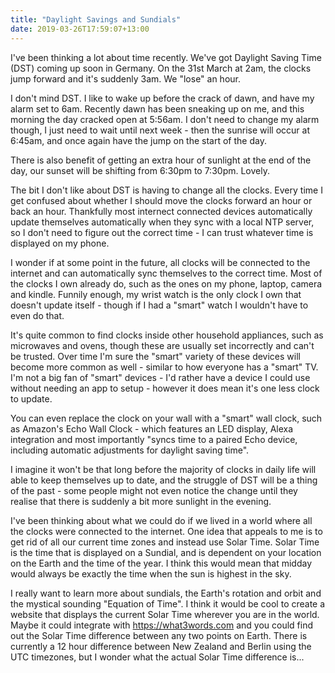 ```yaml
---
title: "Daylight Savings and Sundials"
date: 2019-03-26T17:59:07+13:00
---
```


I've been thinking a lot about time recently. We've got Daylight Saving Time
(DST) coming up soon in Germany. On the 31st March at 2am, the clocks jump
forward and it's suddenly 3am. We "lose" an hour.

I don't mind DST. I like to wake up before the crack of dawn, and have my alarm
set to 6am. Recently dawn has been sneaking up on me, and this morning the day
cracked open at 5:56am. I don't need to change my alarm though, I just need to
wait until next week - then the sunrise will occur at 6:45am, and once again
have the jump on the start of the day.

There is also benefit of getting an extra hour of sunlight at the end of the
day, our sunset will be shifting from 6:30pm to 7:30pm. Lovely.

The bit I don't like about DST is having to change all the clocks.  Every time
I get confused about whether I should move the clocks forward an hour or back
an hour. Thankfully most internect connected devices automatically update
themselves automatically when they sync with a local NTP server, so I don't
need to figure out the correct time - I can trust whatever time is displayed on
my phone.

I wonder if at some point in the future, all clocks will be connected to the
internet and can automatically sync themselves to the correct time.  Most of
the clocks I own already do, such as the ones on my phone, laptop, camera and
kindle. Funnily enough, my wrist watch is the only clock I own that doesn't
update itself - though if I had a "smart" watch I wouldn't have to even do
that.

It's quite common to find clocks inside other household appliances, such as
microwaves and ovens, though these are usually set incorrectly and can't be
trusted. Over time I'm sure the "smart" variety of these devices will become
more common as well - similar to how everyone has a "smart" TV. I'm not a big
fan of "smart" devices - I'd rather have a device I could use without needing
an app to setup - however it does mean it's one less clock to update.

You can even replace the clock on your wall with a "smart" wall clock, such as
Amazon's Echo Wall Clock - which features an LED display, Alexa integration and
most importantly "syncs time to a paired Echo device, including automatic
adjustments for daylight saving time".

I imagine it won't be that long before the majority of clocks in daily life
will able to keep themselves up to date, and the struggle of DST will be a
thing of the past - some people might not even notice the change until they
realise that there is suddenly a bit more sunlight in the evening.

I've been thinking about what we could do if we lived in a world where all the
clocks were connected to the internet. One idea that appeals to me is to get
rid of all our current time zones and instead use Solar Time. Solar Time is the
time that is displayed on a Sundial, and is dependent on your location on the
Earth and the time of the year. I think this would mean that midday would
always be exactly the time when the sun is highest in the sky.

I really want to learn more about sundials, the Earth's rotation and orbit and
the mystical sounding "Equation of Time". I think it would be cool to create a
website that displays the current Solar Time wherever you are in the world.
Maybe it could integrate with https://what3words.com and you could find out the
Solar Time difference between any two points on Earth. There is currently a 12
hour difference between New Zealand and Berlin using the UTC timezones, but I
wonder what the actual Solar Time difference is...
